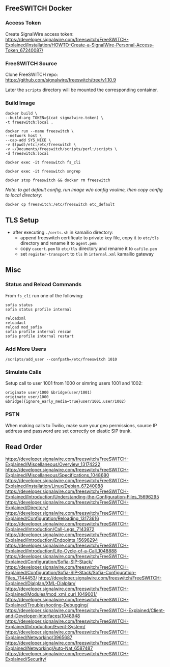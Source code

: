 ## FreeSWITCH Docker

### Access Token

Create SignalWire access token:
https://developer.signalwire.com/freeswitch/FreeSWITCH-Explained/Installation/HOWTO-Create-a-SignalWire-Personal-Access-Token_67240087/

### FreeSWITCH Source

Clone FreeSWITCH repo:
https://github.com/signalwire/freeswitch/tree/v1.10.9

Later the `scripts` directory will be mounted the corresponding container.

### Build Image

```
docker build \
--build-arg TOKEN=$(cat signalwire.token) \
-t freeswitch:local .

docker run --name freeswitch \
--network host \
--cap-add SYS_NICE \
-v $(pwd)/etc:/etc/freeswitch \
-v ~/Documents/freeswitch/scripts/perl:/scripts \
-d freeswitch:local

docker exec -it freeswitch fs_cli

docker exec -it freeswitch sngrep

docker stop freeswitch && docker rm freeswitch
```

_Note: to get default config, run image w/o config voulme, then copy config to local directory:_

```
docker cp freeswitch:/etc/freeswitch etc_default
```

## TLS Setup

-   after executing `./certs.sh` in kamailio directory:
    -   append freeswitch certificate to private key file, copy it to `etc/tls` directory and rename it to `agent.pem`
    -   copy `cacert.pem` to `etc/tls` directory and rename it to `cafile.pem`
    -   set `register-transport` to `tls` in `internal.xml` kamailio gateway

## Misc

### Status and Reload Commands

From `fs_cli` run one of the following:

```
sofia status
sofia status profile internal

reloadxml
reloadacl
reload mod_sofia
sofia profile internal rescan
sofia profile internal restart
```

### Add More Users

```
/scripts/add_user --confpath=/etc/freeswitch 1010
```

### Simulate Calls

Setup call to user 1001 from 1000 or simring users 1001 and 1002:

```
originate user/1000 &bridge(user/1001)
originate user/1000 &bridge({ignore_early_media=true}user/1001,user/1002)
```

### PSTN

When making calls to Twilio, make sure your geo permissions, source IP address and password are set correctly on elastic SIP trunk.

## Read Order

https://developer.signalwire.com/freeswitch/FreeSWITCH-Explained/Miscellaneous/Overview_13174222
https://developer.signalwire.com/freeswitch/FreeSWITCH-Explained/Miscellaneous/Specifications_1048680
https://developer.signalwire.com/freeswitch/FreeSWITCH-Explained/Installation/Linux/Debian_67240088
https://developer.signalwire.com/freeswitch/FreeSWITCH-Explained/Introduction/Understanding-the-Configuration-Files_15696295
https://developer.signalwire.com/freeswitch/FreeSWITCH-Explained/Directory/
https://developer.signalwire.com/freeswitch/FreeSWITCH-Explained/Configuration/Reloading_13173616
https://developer.signalwire.com/freeswitch/FreeSWITCH-Explained/Introduction/Call-Legs_7143972
https://developer.signalwire.com/freeswitch/FreeSWITCH-Explained/Introduction/Endpoints_15696294
https://developer.signalwire.com/freeswitch/FreeSWITCH-Explained/Introduction/Life-Cycle-of-a-Call_1048888
https://developer.signalwire.com/freeswitch/FreeSWITCH-Explained/Configuration/Sofia-SIP-Stack/
https://developer.signalwire.com/freeswitch/FreeSWITCH-Explained/Configuration/Sofia-SIP-Stack/Sofia-Configuration-Files_7144453/
https://developer.signalwire.com/freeswitch/FreeSWITCH-Explained/Dialplan/XML-Dialplan/
https://developer.signalwire.com/freeswitch/FreeSWITCH-Explained/Modules/mod_xml_curl_1049001/
https://developer.signalwire.com/freeswitch/FreeSWITCH-Explained/Troubleshooting-Debugging/
https://developer.signalwire.com/freeswitch/FreeSWITCH-Explained/Client-and-Developer-Interfaces/1048948
https://developer.signalwire.com/freeswitch/FreeSWITCH-Explained/Introduction/Event-System/
https://developer.signalwire.com/freeswitch/FreeSWITCH-Explained/Networking/3965687
https://developer.signalwire.com/freeswitch/FreeSWITCH-Explained/Networking/Auto-Nat_6587487
https://developer.signalwire.com/freeswitch/FreeSWITCH-Explained/Security/
